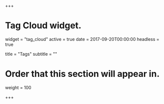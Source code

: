 +++
# Tag Cloud widget.
widget = "tag_cloud"
active = true
date = 2017-09-20T00:00:00
headless = true


title = "Tags"
subtitle = ""

# Order that this section will appear in.
weight = 100

+++
